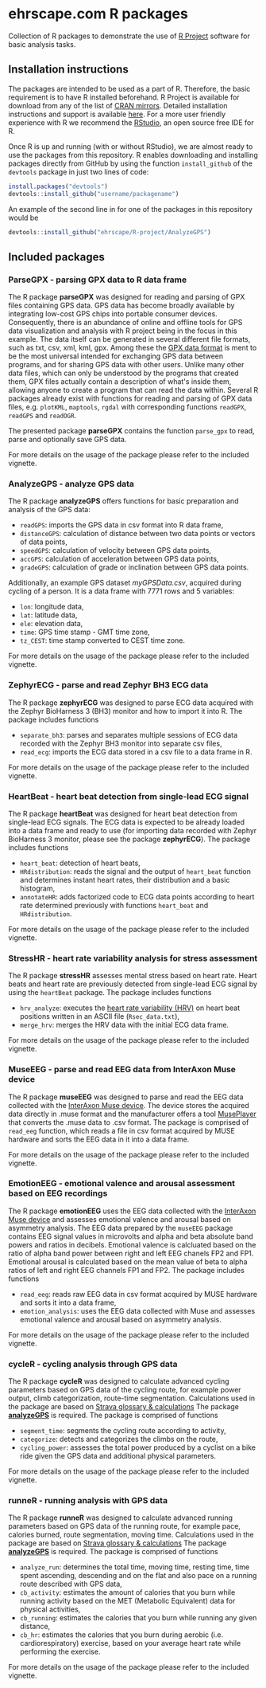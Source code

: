 ehrscape.com R packages
========

Collection of R packages to demonstrate the use of [R Project](https://www.r-project.org/) software for basic analysis tasks. 

Installation instructions
--------

The packages are intended to be used as a part of R. Therefore, the basic requirement is to have R installed beforehand. 
R Project is available for download from any of the list of [CRAN mirrors](https://cran.r-project.org/mirrors.html). 
Detailed installation instructions and support is available [here](https://cran.r-project.org/faqs.html). 
For a more user friendly experience with R we recommend the [RStudio](https://www.rstudio.com/products/RStudio/), an open source free IDE for R. 

Once R is up and running (with or without RStudio), we are almost ready to use the packages from this repository. R enables downloading and installing packages directly from GitHub by using the function `install_github` of the `devtools` package in just two lines of code: 

```r
install.packages("devtools")
devtools::install_github("username/packagename")
```

An example of the second line in for one of the packages in this repository would be

```r
devtools::install_github("ehrscape/R-project/AnalyzeGPS")
```

Included packages
-------

### ParseGPX - parsing GPX data to R data frame

The R package **parseGPX** was designed for reading and parsing of GPX files containing GPS data. 
GPS data has become broadly available by integrating low-cost GPS chips into portable consumer devices. 
Consequently, there is an abundance of online and offline tools for GPS data visualization and analysis with R project being in the focus in this example. 
The data itself can be generated in several different file formats, such as txt, csv, xml, kml, gpx. 
Among these the [GPX data format](http://www.topografix.com/gpx.asp) is ment to be the most universal intended for exchanging GPS data between programs, and for sharing GPS data with other users. 
Unlike many other data files, which can only be understood by the programs that created them, GPX files actually contain a description of what's inside them, allowing anyone to create a program that can read the data within. 
Several R packages already exist with functions for reading and parsing of GPX data files, e.g. `plotKML`, `maptools`, `rgdal` with corresponding functions `readGPX`, `readGPS` and `readOGR`.

The presented package **parseGPX** contains the function `parse_gpx` to read, parse and optionally save GPS data.

For more details on the usage of the package please refer to the included vignette.

### AnalyzeGPS - analyze GPS data

The R package **analyzeGPS** offers functions for basic preparation and analysis of the GPS data: 

* `readGPS`: imports the GPS data in csv format into R data frame,
* `distanceGPS`: calculation of distance between two data points or vectors of data points,
* `speedGPS`: calculation of velocity between GPS data points,
* `accGPS`: calculation of acceleration between GPS data points,
* `gradeGPS`: calculation of grade or inclination between GPS data points.

Additionally, an example GPS dataset *myGPSData.csv*, acquired during cycling of a person. It is a data frame with 7771 rows and 5 variables:

* `lon`: longitude data,
* `lat`: latitude data,
* `ele`: elevation data,
* `time`: GPS time stamp - GMT time zone,
* `tz_CEST`: time stamp converted to CEST time zone. 

For more details on the usage of the package please refer to the included vignette.

### ZephyrECG - parse and read Zephyr BH3 ECG data

The R package **zephyrECG** was designed to parse ECG data acquired with the Zephyr BioHarness 3 (BH3) monitor and how to import it into R. 
The package includes functions

* `separate_bh3`:  parses and separates multiple sessions of ECG data recorded with the Zephyr BH3 monitor into separate csv files,
* `read_ecg`: imports the ECG data stored in a csv file to a data frame in R.

For more details on the usage of the package please refer to the included vignette.

### HeartBeat - heart beat detection from single-lead ECG signal

The R package **heartBeat** was designed for heart beat detection from single-lead ECG signals. 
The ECG data is expected to be already loaded into a data frame and ready to use 
(for importing data recorded with Zephyr BioHarness 3 monitor, please see the package **zephyrECG**). 
The package includes functions

* `heart_beat`: detection of heart beats,
* `HRdistribution`: reads the signal and the output of `heart_beat` function and determines instant heart rates, their distribution and a basic histogram,
* `annotateHR`: adds factorized code to ECG data points according to heart rate determined previously with functions `heart_beat` and `HRdistribution`.

For more details on the usage of the package please refer to the included vignette.

### StressHR - heart rate variability analysis for stress assessment 

The R package **stressHR** assesses mental stress based on heart rate. 
Heart beats and heart rate are previously detected from single-lead ECG signal by using the `heartBeat` package.
The package includes functions

* `hrv_analyze`: executes the [heart rate variability (HRV)](https://en.wikipedia.org/wiki/Heart_rate_variability) on heart beat positions written in an ASCII file (`Rsec_data.txt`),
* `merge_hrv`: merges the HRV data with the initial ECG data frame.

For more details on the usage of the package please refer to the included vignette. 

### MuseEEG - parse and read EEG data from InterAxon Muse device 

The R package **museEEG** was designed to parse and read the EEG data collected with the [InterAxon Muse device](http://www.choosemuse.com/). The device stores the acquired data directly in .muse format and the manufacturer offers a tool [MusePlayer](http://developer.choosemuse.com/research-tools/museplayer) that converts the .muse data to .csv format. 
The package is comprised of `read_eeg` function, which reads a file in csv format acquired by MUSE hardware and sorts the EEG data in it into a data frame.

For more details on the usage of the package please refer to the included vignette. 

### EmotionEEG - emotional valence and arousal assessment based on EEG recordings

The R package **emotionEEG** uses the EEG data collected with the [InterAxon Muse device](http://www.choosemuse.com/) and assesses emotional valence and arousal based on asymmetry analysis. 
The EEG data prepared by the `museEEG` package contains EEG signal values in microvolts and alpha and beta absolute band powers and ratios in decibels. 
Emotional valence is calcluated based on the ratio of alpha band power between right and left EEG chanels FP2 and FP1. 
Emotional arousal is calculated based on the mean value of beta to alpha ratios of left and right EEG channels FP1 and FP2. 
The package includes functions

* `read_eeg`: reads raw EEG data in csv format acquired by MUSE hardware and sorts it into a data frame,
* `emotion_analysis`: uses the EEG data collected with Muse and assesses emotional valence and arousal based on asymmetry analysis.

For more details on the usage of the package please refer to the included vignette.

### cycleR - cycling analysis through GPS data 

The R package **cycleR** was designed to calculate advanced cycling parameters based on GPS data of the cycling route, for example power output, climb categorization, route-time segmentation. 
Calculations used in the package are based on [Strava glossary & calculations](https://strava.zendesk.com/forums/20246821-Strava-Glossary-Calculations)
The package [**analyzeGPS**](https://github.com/ehrscape/R-project/tree/master/AnalyzeGPS) is required.
The package is comprised of functions 
* `segment_time`: segments the cycling route according to activity, 
* `categorize`: detects and categorizes the climbs on the route, 
* `cycling_power`: assesses the total power produced by a cyclist on a bike ride given the GPS data and additional physical parameters.

For more details on the usage of the package please refer to the included vignette. 

### runneR - running analysis with GPS data

The R package **runneR** was designed to calculate advanced running parameters based on GPS data of the running route, for example pace, calories burned, route segmentation, moving time. 
Calculations used in the package are based on [Strava glossary & calculations](https://strava.zendesk.com/forums/20246821-Strava-Glossary-Calculations)
The package [**analyzeGPS**](https://github.com/ehrscape/R-project/tree/master/AnalyzeGPS) is required.
The package is comprised of functions 
* `analyze_run`: determines the total time, moving time, resting time, time spent ascending, descending and on the flat and also pace on a running route described with GPS data, 
* `cb_activity`: estimates the amount of calories that you burn while running activity based on the MET (Metabolic Equivalent) data for physical activities, 
* `cb_running`: estimates the calories that you burn while running any given distance,
* `cb_hr`: estimates the calories that you burn during aerobic (i.e. cardiorespiratory) exercise, based on your average heart rate while performing the exercise.

For more details on the usage of the package please refer to the included vignette. 